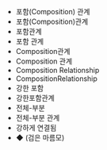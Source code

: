 - 포함(Composition) 관계
- 포함(Composition)관계
- 포함관계
- 포함 관계
- Composition관계
- Composition 관계
- Composition Relationship
- CompositionRelationship
- 강한 포함
- 강한포함관계
- 전체-부분
- 전체-부분 관계
- 강하게 연결됨
- ◆ (검은 마름모)